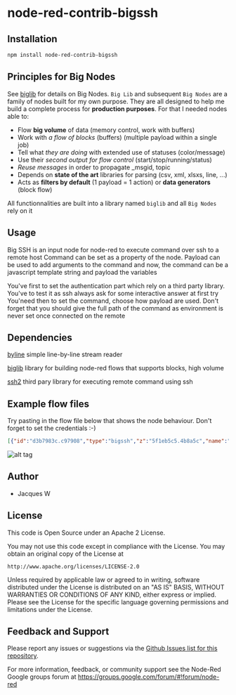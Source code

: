 # node-red-contrib-bigssh

## Installation
```bash
npm install node-red-contrib-bigssh
```

## Principles for Big Nodes

See [biglib](https://www.npmjs.com/package/node-red-biglib) for details on Big Nodes.
`Big Lib` and subsequent `Big Nodes` are a family of nodes built for my own purpose. They are all designed to help me build a complete process for **production purposes**. For that I needed nodes able to:

* Flow **big volume** of data (memory control, work with buffers)
* Work with *a flow of blocks* (buffers) (multiple payload within a single job)
* Tell what *they are doing* with extended use of statuses (color/message)
* Use their *second output for flow control* (start/stop/running/status)
* *Reuse messages* in order to propagate _msgid, topic
* Depends on **state of the art** libraries for parsing (csv, xml, xlsxs, line, ...)
* Acts as **filters by default** (1 payload = 1 action) or **data generators** (block flow)

All functionnalities are built into a library named `biglib` and all `Big Nodes` rely on it

## Usage

Big SSH is an input node for node-red to execute command over ssh to a remote host
Command can be set as a property of the node. Payload can be used to add arguments to the command and now, the command can be a javascript template string and payload the variables

You've first to set the authentication part which rely on a third party library. You've to test it as ssh always ask for some interactive answer at first try
You'need then to set the command, choose how payload are used.
Don't forget that you should give the full path of the command as environment is never set once connected on the remote

## Dependencies

[byline](https://www.npmjs.com/package/byline) simple line-by-line stream reader

[biglib](https://www.npmjs.com/package/node-red-biglib) library for building node-red flows that supports blocks, high volume

[ssh2](https://www.npmjs.com/package/ssh2) third pary library for executing remote command using ssh

## Example flow files

Try pasting in the flow file below that shows the node behaviour. Don't forget to set the credentials :-)

  ```json
  [{"id":"d3b7983c.c97908","type":"bigssh","z":"5f1eb5c5.4b8a5c","name":"","commandLine":"echo \"Welcome ${payload.me} to $(whoami)@$(hostname)\"","commandArgs":"","minError":1,"minWarning":1,"noStdin":false,"format":"","payloadIsArg":true,"myssh":"29df19bc.46db36","x":370,"y":200,"wires":[["477828b0.0ecb68"],["c3649904.a68108"],["743d5a09.a72bd4"]]},{"id":"c3649904.a68108","type":"bigstatus","z":"5f1eb5c5.4b8a5c","name":"","locale":"fr","show_date":true,"show_duration":false,"x":730,"y":200,"wires":[[]]},{"id":"477828b0.0ecb68","type":"bigline","z":"5f1eb5c5.4b8a5c","name":"stdout","filename":"","format":"utf8","keepEmptyLines":false,"x":570,"y":140,"wires":[["614e8cdf.3d7ea4"],[]]},{"id":"614e8cdf.3d7ea4","type":"debug","z":"5f1eb5c5.4b8a5c","name":"stdout","active":true,"tosidebar":true,"console":false,"tostatus":false,"complete":"payload","targetType":"msg","statusVal":"","statusType":"auto","x":710,"y":140,"wires":[]},{"id":"743d5a09.a72bd4","type":"bigline","z":"5f1eb5c5.4b8a5c","name":"stderr","filename":"","format":"utf8","keepEmptyLines":false,"x":570,"y":260,"wires":[["33a59bcb.34ee64"],[]]},{"id":"33a59bcb.34ee64","type":"debug","z":"5f1eb5c5.4b8a5c","name":"stderr","active":true,"tosidebar":true,"console":false,"tostatus":false,"complete":"payload","targetType":"msg","statusVal":"","statusType":"auto","x":710,"y":260,"wires":[]},{"id":"7a7fdea4.2ec13","type":"inject","z":"5f1eb5c5.4b8a5c","name":"","props":[{"p":"payload"},{"p":"topic","vt":"str"}],"repeat":"","crontab":"","once":false,"onceDelay":0.1,"topic":"","payload":"{\"me\":\"Mr J\"}","payloadType":"json","x":170,"y":200,"wires":[["d3b7983c.c97908"]]},{"id":"29df19bc.46db36","type":"SSH_Credentials","host":"127.0.0.1","port":"22","userlabel":"dummy@127.0.0.1"}]
  ```

![alt tag](https://user-images.githubusercontent.com/18165555/100285362-11b7cc00-2f71-11eb-9491-5726a1140675.png)

## Author

  - Jacques W

## License

This code is Open Source under an Apache 2 License.

You may not use this code except in compliance with the License. You may obtain an original copy of the License at

    http://www.apache.org/licenses/LICENSE-2.0

Unless required by applicable law or agreed to in writing, software distributed under the License is distributed on an
"AS IS" BASIS, WITHOUT WARRANTIES OR CONDITIONS OF ANY KIND, either express or implied. Please see the
License for the specific language governing permissions and limitations under the License.

## Feedback and Support

Please report any issues or suggestions via the [Github Issues list for this repository](https://github.com/Jacques44/node-red-contrib-bigssh/issues).

For more information, feedback, or community support see the Node-Red Google groups forum at https://groups.google.com/forum/#!forum/node-red


